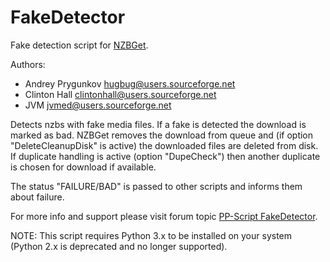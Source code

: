 # FakeDetector
Fake detection script for [NZBGet](http://nzbget.net).

Authors:
- Andrey Prygunkov <hugbug@users.sourceforge.net>
- Clinton Hall <clintonhall@users.sourceforge.net>
- JVM <jvmed@users.sourceforge.net>

Detects nzbs with fake media files. If a fake is detected the download is marked as bad. NZBGet removes the download from queue and (if option "DeleteCleanupDisk" is active) the downloaded files are deleted from disk. If duplicate handling is active (option "DupeCheck") then another duplicate is chosen for download if available.

The status "FAILURE/BAD" is passed to other scripts and informs them about failure.

For more info and support please visit forum topic [PP-Script FakeDetector](http://nzbget.net/forum/viewtopic.php?f=8&t=1394).

NOTE: This script requires Python 3.x to be installed on your system (Python 2.x is deprecated and no longer supported).
